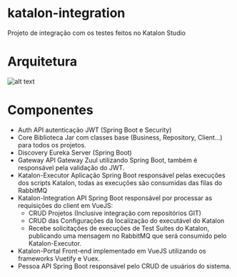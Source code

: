 # katalon-integration
Projeto de integração com os testes feitos no Katalon Studio

# Arquitetura
![alt text](https://i.ibb.co/S7Nkvjv/Captura-de-tela-de-2019-01-26-10-43-22.png)

# Componentes
* Auth
API autenticação JWT (Spring Boot e Security)
* Core
Biblioteca Jar com classes base (Business, Repository, Client...) para todos os projetos.
* Discovery
Eureka Server (Spring Boot)
* Gateway
API Gateway Zuul utilizando Spring Boot, também é responsável pela validação do JWT.
* Katalon-Executor
Aplicação Spring Boot responsável pelas execuções dos scripts Katalon, todas as execuções são consumidas das filas do RabbitMQ
* Katalon-Integration
API Spring Boot responsável por processar as requisições do client em VueJS:
    * CRUD Projetos (Inclusive integração com repositórios GIT)
    * CRUD das Configurações da localização do executável do Katalon
    * Recebe solicitações de execuções de Test Suítes do Katalon, publicando uma mensagem no RabbitMQ que será consumido pelo Katalon-Executor.
* Katalon-Portal
Front-end implementado em VueJS utilizando os frameworks Vuetify e Vuex.
* Pessoa
API Spring Boot responsável pelo CRUD de usuários do sistema.
